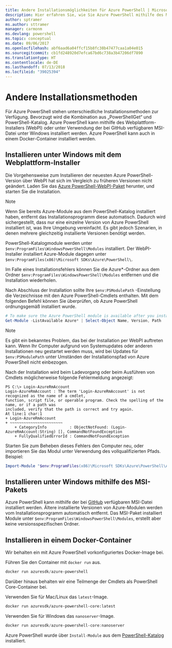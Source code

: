 ```yaml
---
title: Andere Installationsmöglichkeiten für Azure PowerShell | Microsoft-Dokumentation
description: Hier erfahren Sie, wie Sie Azure PowerShell mithilfe des MSI-Pakets oder des Webplattform-Installers installieren.
author: sptramer
ms.author: sttramer
manager: carmonm
ms.devlang: powershell
ms.topic: conceptual
ms.date: 09/06/2017
ms.openlocfilehash: abf6aad6a04ffcf15b8fc38b47477caa1a04e015
ms.sourcegitcommit: cb1fd248920d7efca67bd6c738a3b47206df7890
ms.translationtype: HT
ms.contentlocale: de-DE
ms.lasthandoff: 07/13/2018
ms.locfileid: "39025394"
---
```

# <a name="other-installation-methods"></a>Andere Installationsmethoden

Für Azure PowerShell stehen unterschiedliche Installationsmethoden zur Verfügung. Bevorzugt wird die Kombination aus „PowerShellGet“ und PowerShell-Katalog. Azure PowerShell kann mithilfe des Webplattform-Installers (WebPI) oder unter Verwendung der bei GitHub verfügbaren MSI-Datei unter Windows installiert werden. Azure PowerShell kann auch in einem Docker-Container installiert werden.

## <a name="install-on-windows-using-the-web-platform-installer"></a>Installieren unter Windows mit dem Webplattform-Installer

Die Vorgehensweise zum Installieren der neuesten Azure PowerShell-Version über WebPI hat sich im Vergleich zu früheren Versionen nicht geändert.
Laden Sie das [Azure PowerShell-WebPI-Paket](http://aka.ms/webpi-azps) herunter, und starten Sie die Installation.

> [!NOTE]
> Wenn Sie bereits Azure-Module aus dem PowerShell-Katalog installiert haben, entfernt das Installationsprogramm diese automatisch. Dadurch wird sichergestellt, dass nur eine einzelne Version von Azure PowerShell installiert ist, was Ihre Umgebung vereinfacht. Es gibt jedoch Szenarien, in denen mehrere gleichzeitig installierte Versionen benötigt werden.
>
> PowerShell-Katalogmodule werden unter `$env:ProgramFiles\WindowsPowerShell\Modules` installiert. Der WebPI-Installer installiert Azure-Module dagegen unter `$env:ProgramFiles(x86)\Microsoft SDKs\Azure\PowerShell\`.
>
> Im Falle eines Installationsfehlers können Sie die Azure*-Ordner aus dem Ordner `$env:ProgramFiles\WindowsPowerShell\Modules` entfernen und die Installation wiederholen.

Nach Abschluss der Installation sollte Ihre `$env:PSModulePath` -Einstellung die Verzeichnisse mit den Azure PowerShell-Cmdlets enthalten. Mit dem folgenden Befehl können Sie überprüfen, ob Azure PowerShell ordnungsgemäß installiert wurde.

```powershell
# To make sure the Azure PowerShell module is available after you install
Get-Module -ListAvailable Azure* | Select-Object Name, Version, Path
```

> [!NOTE]
> Es gibt ein bekanntes Problem, das bei der Installation per WebPI auftreten kann. Wenn Ihr Computer aufgrund von Systemupdates oder anderen Installationen neu gestartet werden muss, wird bei Updates für `$env:PSModulePath` unter Umständen der Installationspfad von Azure PowerShell nicht einbezogen.

Nach der Installation wird beim Ladevorgang oder beim Ausführen von Cmdlets möglicherweise folgende Fehlermeldung angezeigt:

```output
PS C:\> Login-AzureRmAccount
Login-AzureRmAccount : The term 'Login-AzureRmAccount' is not recognized as the name of a cmdlet,
function, script file, or operable program. Check the spelling of the name, or if a path was
included, verify that the path is correct and try again.
At line:1 char:1
+ Login-AzureRmAccount
+ ~~~~~~~~~~~~~~~~~~~~~~~
    + CategoryInfo          : ObjectNotFound: (Login-AzureRmAccount:String) [], CommandNotFoundException
    + FullyQualifiedErrorId : CommandNotFoundException
```

Starten Sie zum Beheben dieses Fehlers den Computer neu, oder importieren Sie das Modul unter Verwendung des vollqualifizierten Pfads. Beispiel: 

```powershell
Import-Module "$env:ProgramFiles(x86)\Microsoft SDKs\Azure\PowerShell\AzureRM.psd1"
```

## <a name="install-on-windows-using-the-msi-package"></a>Installieren unter Windows mithilfe des MSI-Pakets

Azure PowerShell kann mithilfe der bei [GitHub](https://github.com/Azure/azure-powershell/releases/latest) verfügbaren MSI-Datei installiert werden. Ältere installierte Versionen von Azure-Modulen werden vom Installationsprogramm automatisch entfernt. Das MSI-Paket installiert Module unter `$env:ProgramFiles\WindowsPowerShell\Modules`, erstellt aber keine versionsspezifischen Ordner.

## <a name="install-in-a-docker-container"></a>Installieren in einem Docker-Container

Wir behalten ein mit Azure PowerShell vorkonfiguriertes Docker-Image bei.

Führen Sie den Container mit `docker run` aus.

```powershell
docker run azuresdk/azure-powershell
```

Darüber hinaus behalten wir eine Teilmenge der Cmdlets als PowerShell Core-Container bei.

Verwenden Sie für Mac/Linux das `latest`-Image.

```bash
docker run azuresdk/azure-powershell-core:latest
```

Verwenden Sie für Windows das `nanoserver`-Image.

```powershell
docker run azuresdk/azure-powershell-core:nanoserver
```

Azure PowerShell wurde über `Install-Module` aus dem [PowerShell-Katalog](https://www.powershellgallery.com/) installiert.